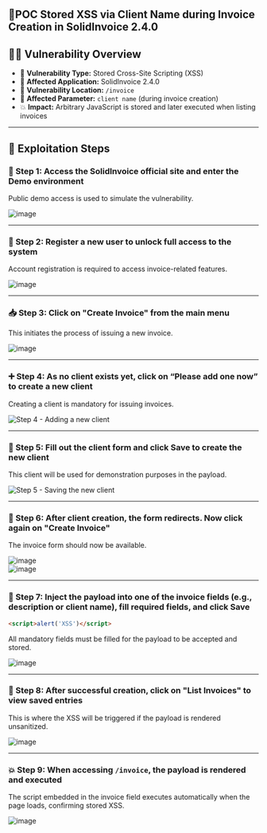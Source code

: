 📄POC Stored XSS via Client Name during Invoice Creation in SolidInvoice 2.4.0
---

## 🕵️‍♂️ Vulnerability Overview

- 🐞 **Vulnerability Type:** Stored Cross-Site Scripting (XSS)  
- 🧩 **Affected Application:** SolidInvoice 2.4.0  
- 📍 **Vulnerability Location:** `/invoice`  
- 🧾 **Affected Parameter:** `client name` (during invoice creation)  
- 💥 **Impact:** Arbitrary JavaScript is stored and later executed when listing invoices

---

## 🧪 Exploitation Steps

### 🐉 Step 1: Access the SolidInvoice official site and enter the **Demo** environment

Public demo access is used to simulate the vulnerability.

![image](https://github.com/user-attachments/assets/f95142b1-0b9e-401f-9b35-06d77d0bea68)

---

### 🧾 Step 2: Register a new user to unlock full access to the system

Account registration is required to access invoice-related features.

![image]("https://github.com/user-attachments/assets/f3f01cb0-58c8-45bd-99c8-8b2f7446495a)

---

### 📥 Step 3: Click on **"Create Invoice"** from the main menu

This initiates the process of issuing a new invoice.

![image](https://github.com/user-attachments/assets/f991be9b-ae74-4092-afee-3434e23f01d4)

---

### ➕ Step 4: As no client exists yet, click on **“Please add one now”** to create a new client

Creating a client is mandatory for issuing invoices.

![Step 4 - Adding a new client](https://github.com/user-attachments/assets/e61e329a-f415-48e1-82ea-4ab5f199937f)

---

### 👤 Step 5: Fill out the client form and click **Save** to create the new client

This client will be used for demonstration purposes in the payload.

![Step 5 - Saving the new client](https://github.com/user-attachments/assets/954b390b-1ba2-4444-8b09-83fd9437f253)

---

### 🔁 Step 6: After client creation, the form redirects. Now click again on **"Create Invoice"**

The invoice form should now be available.


![image](https://github.com/user-attachments/assets/4bad03d3-d388-45cd-8fb9-d481e8fa6021)  
![image]([imagens/7.png](https://github.com/user-attachments/assets/cb85e01c-1174-4687-88db-12bde7634a39))


---

### 💉 Step 7: Inject the payload into one of the invoice fields (e.g., description or client name), fill required fields, and click **Save**

```html
<script>alert('XSS')</script>
```

All mandatory fields must be filled for the payload to be accepted and stored.

![image](https://github.com/user-attachments/assets/445f65a6-92d7-4212-b64e-96bce96006fa)

---

### 💾 Step 8: After successful creation, click on **"List Invoices"** to view saved entries

This is where the XSS will be triggered if the payload is rendered unsanitized.

![image](https://github.com/user-attachments/assets/bd4192a7-c321-4a92-b3d5-9088cc04c7e1)

---

### 💥 Step 9: When accessing `/invoice`, the payload is rendered and executed

The script embedded in the invoice field executes automatically when the page loads, confirming stored XSS.

![image](https://github.com/user-attachments/assets/fc80ba75-af18-45c0-8910-8f9c047c9ef6)
